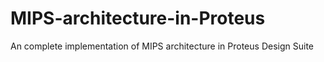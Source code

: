 # MIPS-architecture-in-Proteus
An complete implementation of MIPS architecture in Proteus Design Suite
